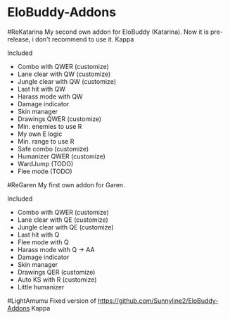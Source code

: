 # EloBuddy-Addons
#ReKatarina
My second own addon for EloBuddy (Katarina). Now it is pre-release, i don't recommend to use it. Kappa

Included
- Combo with QWER (customize)
- Lane clear with QW (customize)
- Jungle clear with QW (customize)
- Last hit with QW
- Harass mode with QW
- Damage indicator
- Skin manager
- Drawings QWER (customize)
- Min. enemies to use R
- My own E logic
- Min. range to use R
- Safe combo (customize)
- Humanizer QWER (customize)
- WardJump (TODO)
- Flee mode (TODO)

#ReGaren
My first own addon for Garen.

Included
- Combo with QWER (customize)
- Lane clear with QE (customize)
- Jungle clear with QE (customize)
- Last hit with Q
- Flee mode with Q
- Harass mode with Q -> AA 
- Damage indicator
- Skin manager
- Drawings QER (customize)
- Auto KS with R (customize)
- Little humanizer

#LightAmumu
Fixed version of https://github.com/Sunnyline2/EloBuddy-Addons Kappa 
